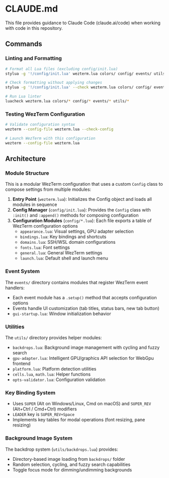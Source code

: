 # CLAUDE.md

This file provides guidance to Claude Code (claude.ai/code) when working with code in this repository.

## Commands

### Linting and Formatting
```bash
# Format all Lua files (excluding config/init.lua)
stylua -g '!/config/init.lua' wezterm.lua colors/ config/ events/ utils/

# Check formatting without applying changes
stylua -g '!/config/init.lua' --check wezterm.lua colors/ config/ events/ utils/

# Run Lua linter
luacheck wezterm.lua colors/* config/* events/* utils/*
```

### Testing WezTerm Configuration
```bash
# Validate configuration syntax
wezterm --config-file wezterm.lua --check-config

# Launch WezTerm with this configuration
wezterm --config-file wezterm.lua
```

## Architecture

### Module Structure
This is a modular WezTerm configuration that uses a custom `Config` class to compose settings from multiple modules:

1. **Entry Point** (`wezterm.lua`): Initializes the Config object and loads all modules in sequence
2. **Config Manager** (`config/init.lua`): Provides the `Config` class with `:init()` and `:append()` methods for composing configuration
3. **Configuration Modules** (`config/*.lua`): Each file exports a table of WezTerm configuration options
   - `appearance.lua`: Visual settings, GPU adapter selection
   - `bindings.lua`: Key bindings and shortcuts
   - `domains.lua`: SSH/WSL domain configurations
   - `fonts.lua`: Font settings
   - `general.lua`: General WezTerm settings
   - `launch.lua`: Default shell and launch menu

### Event System
The `events/` directory contains modules that register WezTerm event handlers:
- Each event module has a `.setup()` method that accepts configuration options
- Events handle UI customization (tab titles, status bars, new tab button)
- `gui-startup.lua`: Window initialization behavior

### Utilities
The `utils/` directory provides helper modules:
- `backdrops.lua`: Background image management with cycling and fuzzy search
- `gpu-adapter.lua`: Intelligent GPU/graphics API selection for WebGpu frontend
- `platform.lua`: Platform detection utilities
- `cells.lua`, `math.lua`: Helper functions
- `opts-validator.lua`: Configuration validation

### Key Binding System
- Uses `SUPER` (Alt on Windows/Linux, Cmd on macOS) and `SUPER_REV` (Alt+Ctrl / Cmd+Ctrl) modifiers
- `LEADER` key is `SUPER_REV+Space`
- Implements key tables for modal operations (font resizing, pane resizing)

### Background Image System
The backdrop system (`utils/backdrops.lua`) provides:
- Directory-based image loading from `backdrops/` folder
- Random selection, cycling, and fuzzy search capabilities
- Toggle focus mode for dimming/undimming backgrounds